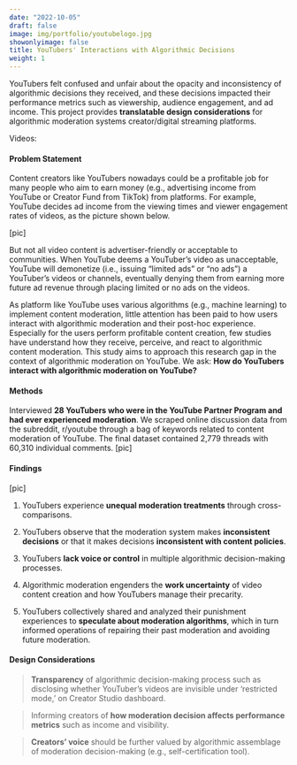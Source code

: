 ```yaml
---
date: "2022-10-05"
draft: false
image: img/portfolio/youtubelogo.jpg
showonlyimage: false
title: YouTubers' Interactions with Algorithmic Decisions
weight: 1
---
```


YouTubers felt confused and unfair about the opacity and inconsistency of algorithmic decisions they received, and these decisions impacted their performance metrics such as viewership, audience engagement, and ad income. This project provides **translatable design considerations** for algorithmic moderation systems creator/digital streaming platforms. 

<!--more-->

Videos:




#### Problem Statement

Content creators like YouTubers nowadays could be a profitable job for many people who aim to earn money (e.g., advertising income from YouTube or Creator Fund from TikTok) from platforms. For example, YouTube decides ad income from the viewing times and viewer engagement rates of videos, as the picture shown below.

[pic]

But not all video content is advertiser-friendly or acceptable to communities. When YouTube deems a YouTuber’s video as unacceptable, YouTube will demonetize (i.e., issuing “limited ads” or “no ads”) a YouTuber’s videos or channels, eventually denying them from earning more future ad revenue through placing limited or no ads on the videos.

As platform like YouTube uses various algorithms (e.g., machine learning) to implement content moderation, little attention has been paid to how users interact with algorithmic moderation and their post-hoc experience. Especially for the users perform profitable content creation, few studies have understand how they receive, perceive, and react to algorithmic content moderation. This study aims to approach this research gap in the context of algorithmic moderation on YouTube. We ask: **How do YouTubers interact with algorithmic moderation on YouTube?**

#### Methods
Interviewed **28 YouTubers who were in the YouTube Partner Program and had ever experienced moderation**.
We scraped online discussion data from the subreddit, r/youtube through a bag of keywords related to content moderation of YouTube. The final dataset contained 2,779 threads with 60,310 individual comments.
[pic]

#### Findings
[pic]

1. YouTubers experience **unequal moderation treatments** through cross-comparisons.
2. YouTubers observe that the moderation system makes **inconsistent decisions** or that it makes decisions **inconsistent with content policies**.
3. YouTubers **lack voice or control** in multiple algorithmic decision-making processes.


4. Algorithmic moderation engenders the **work uncertainty** of video content creation and how YouTubers manage their precarity.
5. YouTubers collectively shared and analyzed their punishment experiences to **speculate about moderation algorithms**, which in turn informed operations of repairing their past moderation and avoiding future moderation.

#### Design Considerations
> **Transparency** of algorithmic decision-making process such as disclosing whether YouTuber’s videos are invisible under ‘restricted mode,’ on Creator Studio dashboard.

>Informing creators of **how moderation decision affects performance metrics** such as income and visibility.

>**Creators’ voice** should be further valued by algorithmic assemblage of moderation decision-making (e.g., self-certification tool).
